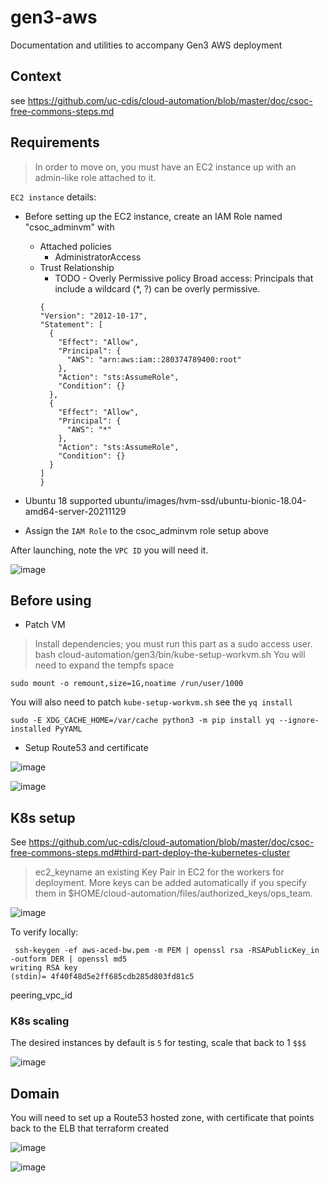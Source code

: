 # gen3-aws
Documentation and utilities to accompany Gen3 AWS deployment

## Context 

see https://github.com/uc-cdis/cloud-automation/blob/master/doc/csoc-free-commons-steps.md


## Requirements

> In order to move on, you must have an EC2 instance up with an admin-like role attached to it. 

`EC2 instance` details:

* Before setting up the EC2 instance, create an IAM Role named "csoc_adminvm" with 
  * Attached policies
    * AdministratorAccess
  * Trust Relationship 
    * TODO - Overly Permissive policy Broad access: Principals that include a wildcard (*, ?) can be overly permissive.
    ```
    {
    "Version": "2012-10-17",
    "Statement": [
      {
        "Effect": "Allow",
        "Principal": {
          "AWS": "arn:aws:iam::280374789400:root"
        },
        "Action": "sts:AssumeRole",
        "Condition": {}
      },
      {
        "Effect": "Allow",
        "Principal": {
          "AWS": "*"
        },
        "Action": "sts:AssumeRole",
        "Condition": {}
      }
    ]
    }
    ```

* Ubuntu 18 supported  ubuntu/images/hvm-ssd/ubuntu-bionic-18.04-amd64-server-20211129
* Assign the `IAM Role` to the csoc_adminvm role setup above

After launching, note the `VPC ID` you will need it.


![image](https://user-images.githubusercontent.com/47808/149028628-525e45d2-9d6e-44b9-b32f-a559898fe6ad.png)


## Before using


* Patch VM

> Install dependencies; you must run this part as a sudo access user.
> bash cloud-automation/gen3/bin/kube-setup-workvm.sh
You will need to expand the tempfs space

```
sudo mount -o remount,size=1G,noatime /run/user/1000
```

You will also need to patch `kube-setup-workvm.sh` see the `yq install`

```
sudo -E XDG_CACHE_HOME=/var/cache python3 -m pip install yq --ignore-installed PyYAML
```

* Setup Route53 and certificate

![image](https://user-images.githubusercontent.com/47808/149029267-406011d8-b149-46c7-9ed5-14edeb78cd8d.png)


![image](https://user-images.githubusercontent.com/47808/149029468-45231a4d-f73d-42e0-b590-a4b7071f3530.png)



## K8s setup

See https://github.com/uc-cdis/cloud-automation/blob/master/doc/csoc-free-commons-steps.md#third-part-deploy-the-kubernetes-cluster

> ec2_keyname an existing Key Pair in EC2 for the workers for deployment. More keys can be added automatically if you specify them in $HOME/cloud-automation/files/authorized_keys/ops_team.

![image](https://user-images.githubusercontent.com/47808/149221538-cf30e3a0-2b51-409b-947e-693811fa7d10.png)

To verify locally:

```
 ssh-keygen -ef aws-aced-bw.pem -m PEM | openssl rsa -RSAPublicKey_in -outform DER | openssl md5
writing RSA key
(stdin)= 4f40f48d5e2ff685cdb285d803fd81c5
```

peering_vpc_id

### K8s scaling

The desired instances by default is `5` for testing, scale that back to 1 `$$$`

![image](https://user-images.githubusercontent.com/47808/149557076-5b996690-ba42-4bce-9658-48c42331ee5e.png)



## Domain

You will need to set up a Route53 hosted zone, with certificate that points back to the ELB that terraform created

![image](https://user-images.githubusercontent.com/47808/149583022-d52e9741-e4ec-4804-b16d-c368b921aec1.png)

![image](https://user-images.githubusercontent.com/47808/149582851-f7ed45d4-a9a7-4444-af15-ecab56fa1bf8.png)



